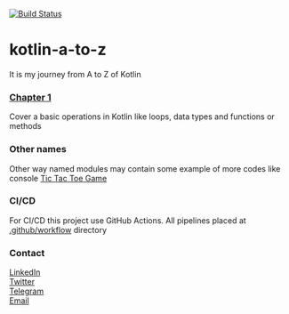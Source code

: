 [![Build Status](https://github.com/vrnsky/kotlin-a-to-z/actions/workflows/mvn-package.yml/badge.svg?branch=main)](https://github.com/vrnsky/kotlin-a-to-z/actions/workflows/mvn-package.yml)
# kotlin-a-to-z
It is my journey from A to Z of Kotlin

### [Chapter 1](./chapter1)
Cover a basic operations in Kotlin like loops, data types and functions or methods

### Other names
Other way named modules may contain some example of more codes like console [Tic Tac Toe Game](./tictactoe)

### CI/CD
For CI/CD this project use GitHub Actions. All pipelines placed at [.github/workflow](./.github/workflows) directory 

### Contact
[LinkedIn](https://www.linkedin.com/in/vrnsky/)  
[Twitter](https://twitter.com/VoronyanskyE)  
[Telegram](https://t.me/vrnsky)  
[Email](mailto:vrnsky@proton.me)
